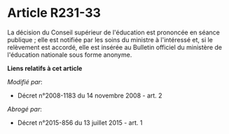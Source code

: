 # Article R231-33

La décision du Conseil supérieur de l'éducation est prononcée en séance publique ; elle est notifiée par les soins du
ministre à l'intéressé et, si le relèvement est accordé, elle est insérée au Bulletin officiel du ministère de l'éducation
nationale sous forme anonyme.

**Liens relatifs à cet article**

_Modifié par_:

  - Décret n°2008-1183 du 14 novembre 2008 - art. 2

_Abrogé par_:

  - Décret n°2015-856 du 13 juillet 2015 - art. 1
